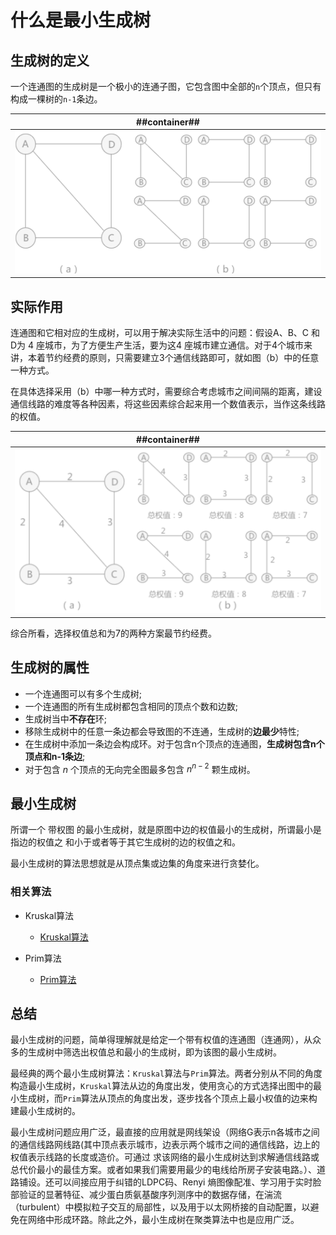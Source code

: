 # 什么是最小生成树
## 生成树的定义
一个连通图的生成树是一个极小的连通子图，它包含图中全部的`n`个顶点，但只有构成一棵树的`n-1`条边。

| ##container## |
|:--:|
|![Clip_2024-02-06_11-40-50.png ##w600##](./Clip_2024-02-06_11-40-50.png)|

## 实际作用
连通图和它相对应的生成树，可以用于解决实际生活中的问题：假设A、B、C 和 D为 4 座城市，为了方便生产生活，要为这4 座城市建立通信。对于4个城市来讲，本着节约经费的原则，只需要建立3个通信线路即可，就如图（b）中的任意一种方式。

在具体选择采用（b）中哪一种方式时，需要综合考虑城市之间间隔的距离，建设通信线路的难度等各种因素，将这些因素综合起来用一个数值表示，当作这条线路的权值。

| ##container## |
|:--:|
|![Clip_2024-02-06_11-42-17.png ##w600##](./Clip_2024-02-06_11-42-17.png)|

综合所看，选择权值总和为7的两种方案最节约经费。

## 生成树的属性
- 一个连通图可以有多个生成树;
- 一个连通图的所有生成树都包含相同的顶点个数和边数;
- 生成树当中**不存在**环;
- 移除生成树中的任意一条边都会导致图的不连通，生成树的**边最少**特性;
- 在生成树中添加一条边会构成环。对于包含n个顶点的连通图，**生成树包含n个顶点和n-1条边**;
- 对于包含 $n$ 个顶点的无向完全图最多包含 $n^{n-2}$ 颗生成树。

## 最小生成树
所谓一个 带权图 的最小生成树，就是原图中边的权值最小的生成树，所谓最小是指边的权值之 和小于或者等于其它生成树的边的权值之和。

最小生成树的算法思想就是从顶点集或边集的角度来进行贪婪化。

### 相关算法
- Kruskal算法
    - [Kruskal算法](../002-Kruskal算法/index.md) 

- Prim算法
    - [Prim算法](../003-Prim算法/index.md)
 
## 总结
最小生成树的问题，简单得理解就是给定一个带有权值的连通图（连通网），从众多的生成树中筛选出权值总和最小的生成树，即为该图的最小生成树。

最经典的两个最小生成树算法：`Kruskal`算法与`Prim`算法。两者分别从不同的角度构造最小生成树，`Kruskal`算法从边的角度出发，使用贪心的方式选择出图中的最小生成树，而`Prim`算法从顶点的角度出发，逐步找各个顶点上最小权值的边来构建最小生成树的。

最小生成树问题应用广泛，最直接的应用就是网线架设（网络G表示n各城市之间的通信线路网线路(其中顶点表示城市，边表示两个城市之间的通信线路，边上的权值表示线路的长度或造价。可通过 求该网络的最小生成树达到求解通信线路或总代价最小的最佳方案。或者如果我们需要用最少的电线给所房子安装电路。）、道路铺设。还可以间接应用于纠错的LDPC码、Renyi 熵图像配准、学习用于实时脸部验证的显著特征、减少蛋白质氨基酸序列测序中的数据存储，在湍流（turbulent）中模拟粒子交互的局部性，以及用于以太网桥接的自动配置，以避免在网络中形成环路。除此之外，最小生成树在聚类算法中也是应用广泛。